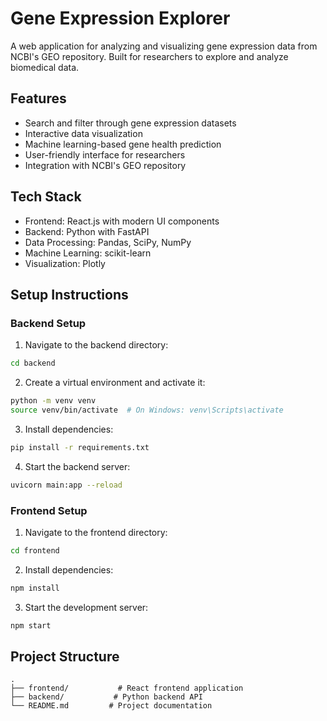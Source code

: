 # Gene Expression Explorer

A web application for analyzing and visualizing gene expression data from NCBI's GEO repository. Built for researchers to explore and analyze biomedical data.

## Features

- Search and filter through gene expression datasets
- Interactive data visualization
- Machine learning-based gene health prediction
- User-friendly interface for researchers
- Integration with NCBI's GEO repository

## Tech Stack

- Frontend: React.js with modern UI components
- Backend: Python with FastAPI
- Data Processing: Pandas, SciPy, NumPy
- Machine Learning: scikit-learn
- Visualization: Plotly

## Setup Instructions

### Backend Setup
1. Navigate to the backend directory:
```bash
cd backend
```

2. Create a virtual environment and activate it:
```bash
python -m venv venv
source venv/bin/activate  # On Windows: venv\Scripts\activate
```

3. Install dependencies:
```bash
pip install -r requirements.txt
```

4. Start the backend server:
```bash
uvicorn main:app --reload
```

### Frontend Setup
1. Navigate to the frontend directory:
```bash
cd frontend
```

2. Install dependencies:
```bash
npm install
```

3. Start the development server:
```bash
npm start
```

## Project Structure
```
.
├── frontend/           # React frontend application
├── backend/           # Python backend API
└── README.md         # Project documentation
``` 
